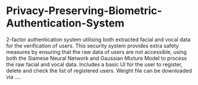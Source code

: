 # Privacy-Preserving-Biometric-Authentication-System
2-factor authentication system utilising both extracted facial and vocal data for the verification of users. This security system provides extra safety measures by ensuring that the raw data of users are not accessible, using both the Siamese Neural Network and Gaussian Mixture Model to process the raw facial and vocal data. Includes a basic UI for the user to register, delete and check the list of registered users.
Weight file can be downloaded via ....
